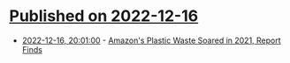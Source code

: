 # [Published on 2022-12-16](index.md)

* [2022-12-16, 20:01:00](https://news.slashdot.org/story/22/12/16/1616211/amazons-plastic-waste-soared-in-2021-report-finds?utm_source=rss1.0mainlinkanon&utm_medium=feed) - [Amazon's Plastic Waste Soared in 2021, Report Finds](https://news.slashdot.org/story/22/12/16/1616211/amazons-plastic-waste-soared-in-2021-report-finds?utm_source=rss1.0mainlinkanon&utm_medium=feed)

